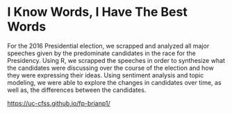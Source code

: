 # I Know Words, I Have The Best Words

For the 2016 Presidential election, we scrapped and analyzed all major speeches given by the predominate candidates in the race for the Presidency. Using R, we scrapped the speeches in order to synthesize what the candidates were discussing over the course of the election and how they were expressing their ideas. Using sentiment analysis and topic modeling, we were able to explore the changes in candidates over time, as well as, the differences between the candidates. 

https://uc-cfss.github.io/fp-brianp1/